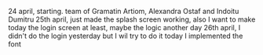 24 april, starting.
team of Gramatin Artiom, Alexandra Ostaf and Indoitu Dumitru
25th april, just made the splash screen working, also I want to make today the login screen at least, maybe the logic another day
26th april, I didn't do the login yesterday but I wil try to do it today
I implemented the font


